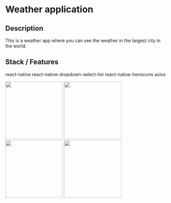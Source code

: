 # Weather application

## Description
This is a weather app where you can see the weather in the largest city in the world.

## Stack / Features
react-native
react-native-dropdown-select-list
react-native-heroicons
axios

<img src="https://github.com/NadieinOleh/native-weather-app/assets/screenShots/1.jpg" width="180" />
<img src="https://github.com/NadieinOleh/native-weather-app/assets/screenShots/2.jpg" width="180" />
<img src="https://github.com/NadieinOleh/native-weather-app/assets/screenShots/3.jpg" width="180" />
<img src="https://github.com/NadieinOleh/native-weather-app/assets/screenShots/4.jpg" width="180" />
